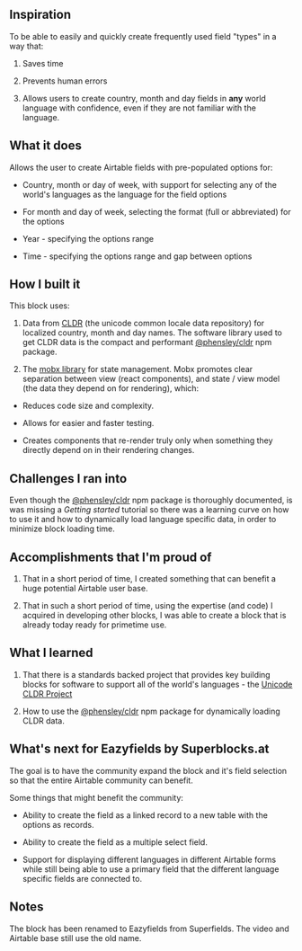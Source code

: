 ## Inspiration

To be able to easily and quickly create frequently used field "types" in a way that:

1. Saves time

2. Prevents human errors

3. Allows users to create country, month and day fields in **any** world language with confidence, even if they are not familiar with the language.

## What it does

Allows the user to create Airtable fields with pre-populated options for:

- Country, month or day of week, with support for selecting any of the world's languages as the language for the field options

- For month and day of week, selecting the format (full or abbreviated) for the options

- Year - specifying the options range

- Time - specifying the options range and gap between options

## How I built it

This block uses:

1. Data from [CLDR](http://cldr.unicode.org/) (the unicode common locale data repository) for localized country, month and day names. The software library used to get CLDR data is the compact and performant [@phensley/cldr](@phensley/cldr) npm package.

2. The [mobx library](https://mobx.js.org/README.html) for state management. Mobx promotes clear separation between view (react components), and state / view model (the data they depend on for rendering), which:

- Reduces code size and complexity.

- Allows for easier and faster testing.

- Creates components that re-render truly only when something they directly depend on in their rendering changes.

## Challenges I ran into

Even though the [@phensley/cldr](@phensley/cldr) npm package is thoroughly documented, is was missing a _Getting started_ tutorial so there was a learning curve on how to use it and how to dynamically load language specific data, in order to minimize block loading time.

## Accomplishments that I'm proud of

1. That in a short period of time, I created something that can benefit a huge potential Airtable user base.

2. That in such a short period of time, using the expertise (and code) I acquired in developing other blocks, I was able to create a block that is already today ready for primetime use.

## What I learned

1. That there is a standards backed project that provides key building blocks for software to support all of the world's languages - the [Unicode CLDR Project](http://cldr.unicode.org/)

2. How to use the [@phensley/cldr](@phensley/cldr) npm package for dynamically loading CLDR data.

## What's next for Eazyfields by Superblocks.at

The goal is to have the community expand the block and it's field selection so that the entire Airtable community can benefit.

Some things that might benefit the community:

- Ability to create the field as a linked record to a new table with the options as records.

- Ability to create the field as a multiple select field.

- Support for displaying different languages in different Airtable forms while still being able to use a primary field that the different language specific fields are connected to.

## Notes

The block has been renamed to Eazyfields from Superfields. The video and Airtable base still use the old name.
